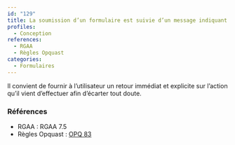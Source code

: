 ```yaml
---
id: "129"
title: La soumission d’un formulaire est suivie d’un message indiquant la réussite ou non de l’action souhaitée.
profiles:
  - Conception
references:
  - RGAA
  - Règles Opquast
categories:
  - Formulaires
---
```


Il convient de fournir à l’utilisateur un retour immédiat et explicite sur l’action qu’il vient d’effectuer afin d’écarter tout doute.

### Références

* RGAA : RGAA 7.5
* Règles Opquast : [OPQ 83](https://checklists.opquast.com/fr/assurance-qualite-web/la-soumission-dun-formulaire-est-suivie-dun-message-indiquant-la-reussite-ou-non-de-laction-souhaitee)
